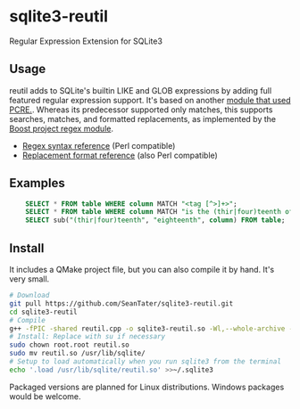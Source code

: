 sqlite3-reutil
==============

Regular Expression Extension for SQLite3

Usage
-----

reutil adds to SQLite's builtin LIKE and GLOB expressions by adding full featured regular expression support.
It's based on another [module that used PCRE.](https://github.com/ralight/sqlite3-pcre).
Whereas its predecessor supported only matches, this supports searches, matches, and formatted replacements,
as implemented by the
[Boost project regex module](http://www.boost.org/doc/libs/1_55_0/libs/regex/doc/html/index.html).

 - [Regex syntax reference](http://www.boost.org/doc/libs/1_55_0/libs/regex/doc/html/boost_regex/syntax/perl_syntax.html) (Perl compatible)
 - [Replacement format reference](http://www.boost.org/doc/libs/1_55_0/libs/regex/doc/html/boost_regex/format/perl_format.html) (also Perl compatible)

Examples
--------
```sql
    SELECT * FROM table WHERE column MATCH "<tag [^>]+>";
    SELECT * FROM table WHERE column MATCH "is the (thir|four)teenth of May";
    SELECT sub("(thir|four)teenth", "eighteenth", column) FROM table;
```

Install
-------

It includes a QMake project file, but you can also compile it by hand. It's very small.
```sh
# Download
git pull https://github.com/SeanTater/sqlite3-reutil.git
cd sqlite3-reutil
# Compile
g++ -fPIC -shared reutil.cpp -o sqlite3-reutil.so -Wl,--whole-archive -lboost_regex -Wl,--no-whole-archive
# Install: Replace with su if necessary
sudo chown root.root reutil.so
sudo mv reutil.so /usr/lib/sqlite/
# Setup to load automatically when you run sqlite3 from the terminal
echo '.load /usr/lib/sqlite/reutil.so' >>~/.sqlite3
```

Packaged versions are planned for Linux distributions. Windows packages would be welcome.
